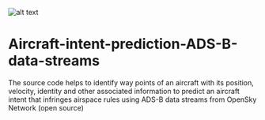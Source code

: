 ![alt text](https://aspenavionics.com/images/uploads/products/asdb_icon_homepage_03.png)
# Aircraft-intent-prediction-ADS-B-data-streams
The source code helps to identify way points of an aircraft with its position, velocity, identity and other associated information to predict an aircraft intent that infringes airspace rules using ADS-B data streams from OpenSky Network (open source)

